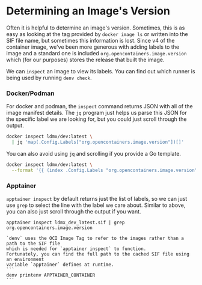# Determining an Image's Version
Often it is helpful to determine an image's version. Sometimes, this is as easy as
looking at the tag provided by `docker image ls` or written into the SIF file name,
but sometimes this information is lost. Since v4 of the container image, we've been
more generous with adding labels to the image and a standard one is included
`org.opencontainers.image.version` which (for our purposes) stores the release that
built the image.

We can `inspect` an image to view its labels.
You can find out which runner is being used by running `denv check`.

### Docker/Podman
For docker and podman, the `inspect` command returns JSON with all of the image manifest details.
The `jq` program just helps us parse this JSON for the specific label we are looking for,
but you could just scroll through the output.
```bash
docker inspect ldmx/dev:latest \
  | jq 'map(.Config.Labels["org.opencontainers.image.version"])[]'
```
You can also avoid using `jq` and scrolling if you provide a Go template.
```bash
docker inspect ldmx/dev:latest \
  --format '{{ (index .Config.Labels "org.opencontainers.image.version") }}'
```

### Apptainer
`apptainer inspect` by default returns just the list of labels,
so we can just use `grep` to select the line with the label we care about.
Similar to above, you can also just scroll through the output if you want.
```
apptainer inspect ldmx_dev_latest.sif | grep org.opencontainers.image.version
```

~~~admonish tip title="Finding SIF Path"
`denv` uses the OCI Image Tag to refer to the images rather than a path to the SIF file
which is needed for `apptainer inspect` to function.
Fortunately, you can find the full path to the cached SIF file using an environment
variable `apptainer` defines at runtime.
```
denv printenv APPTAINER_CONTAINER
```
~~~
